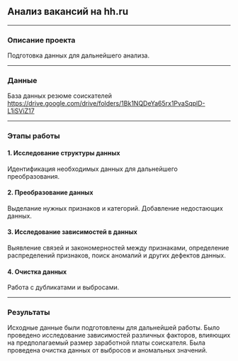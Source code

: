 ## Анализ вакансий на hh.ru
____
### Описание проекта
Подготовка данных для дальнейшего анализа.

____
### Данные
База данных резюме соискателей
https://drive.google.com/drive/folders/1Bk1NQDeYa65rx1PvaSqplD-L1iSViZ17
____
### Этапы работы
#### 1. Исследование структуры данных
Идентификация необходимых данных для дальнейшего преобразования.

#### 2. Преобразование данных
Выделание нужных признаков и категорий. Добавление недостающих данных.

#### 3. Исследование зависимостей в данных
Выявление связей и закономерностей между признаками, определение распределений признаков, поиск аномалий и других дефектов данных.

#### 4. Очистка данных
Работа с дубликатами и выбросами.
____
### Результаты
Исходные данные были подготовлены для дальнейшей работы. Было проведено исследование зависимостей различных факторов, влияющих на предполагаемый размер заработной платы соискателя. Была проведена очистка данных от выбросов и аномальных значений.